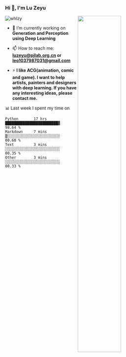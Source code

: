 ### Hi 👋, I'm Lu Zeyu

<img src="https://komarev.com/ghpvc/?username=whlzy&label=Profile%20views&color=0e75b6&style=flat" alt="whlzy" />
<img align="right" width="53%" src="https://github-readme-stats.vercel.app/api?username=whlzy&show_icons=true">

- 🔭 I’m currently working on **Generation and Perception using Deep Learning**

- 📫 How to reach me: **luzeyu@pjlab.org.cn or leo1037987031@gmail.com**

- ⚡ **I like ACG(animation, comic and game). I want to help artists, painters and designers with deep learning. If you have any interesting ideas, please contact me.**

📊 Last week I spent my time on

<!--START_SECTION:waka-->

```text
Python       17 hrs          ████████████████████████▓   98.64 %
Markdown     7 mins          ▒░░░░░░░░░░░░░░░░░░░░░░░░   00.68 %
Text         3 mins          ░░░░░░░░░░░░░░░░░░░░░░░░░   00.35 %
Other        3 mins          ░░░░░░░░░░░░░░░░░░░░░░░░░   00.33 %
```

<!--END_SECTION:waka-->

